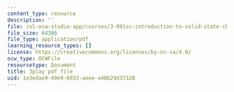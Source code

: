 ```yaml
---
content_type: resource
description: ''
file: /ol-ocw-studio-app/courses/3-091sc-introduction-to-solid-state-chemistry-fall-2010/1e3edae949e96033aeeea48b29d37328_giPLtjL0Mnc.pdf
file_size: 64386
file_type: application/pdf
learning_resource_types: []
license: https://creativecommons.org/licenses/by-nc-sa/4.0/
ocw_type: OCWFile
resourcetype: Document
title: 3play pdf file
uid: 1e3edae9-49e9-6033-aeee-a48b29d37328
---
```

